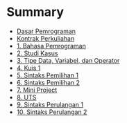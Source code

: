 # Summary

- [Dasar Pemrograman](README.md)
- [Kontrak Perkuliahan](00/kontrak.md)
- [1. Bahasa Pemrograman](01/jobsheet01.md)
- [2. Studi Kasus](02/jobsheet02.md)
- [3. Tipe Data, Variabel, dan Operator](03/jobsheet03.md)
- [4. Kuis 1](04/jobsheet.md)
- [5. Sintaks Pemilihan 1](05/jobsheet.md)
- [6. Sintaks Pemilihan 2](06/jobsheet.md)
- [7. Mini Project]()
- [8. UTS]()
- [9. Sintaks Perulangan 1](09/jobsheet.md)
- [10. Sintaks Perulangan 2](10/jobsheet.md)
